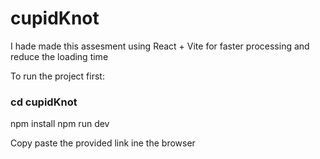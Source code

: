 # cupidKnot

I hade made this assesment using React + Vite for faster processing and reduce the loading time

To run the project first:

### cd cupidKnot
npm install
npm run dev

Copy paste the provided link ine the browser
